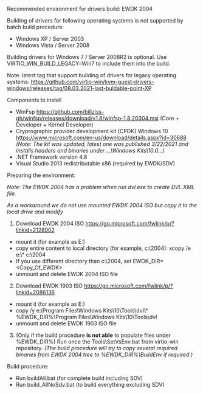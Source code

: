 Recommended environment for drivers build: EWDK 2004

Building of drivers for following operating systems is not supported by batch build procedure:
* Windows XP / Server 2003
* Windows Vista / Server 2008

Building drivers for Windows 7 / Server 2008R2 is optional.
Use VIRTIO_WIN_BUILD_LEGACY=Win7 to include them into the build.

Note: latest tag that support building of drivers for legacy operating systems:
https://github.com/virtio-win/kvm-guest-drivers-windows/releases/tag/08.03.2021-last-buldable-point-XP

Components to install
* WinFsp https://github.com/billziss-gh/winfsp/releases/download/v1.8/winfsp-1.8.20304.msi (Core + Developer + Kernel Developer)
* Cryprographic provider development kit (CPDK) Windows 10 https://www.microsoft.com/en-us/download/details.aspx?id=30688
_(Note: The kit was updated, latest one was published 3/22/2021 and installs headers and binaries under ...\Windows Kits\10.0\...)_
* .NET Framework version 4.8
* Visual Studio 2013 redistributable x86 (required by EWDK/SDV)

Preparing the environment:

_Note: The EWDK 2004 has a problem when run dvl.exe to create DVL.XML file._

_As a workaround we do not use mounted EWDK 2004 ISO but copy it to the local drive and modify_
1. Download EWDK 2004 ISO https://go.microsoft.com/fwlink/p/?linkid=2128902
* mount it (for example as E:)
* copy entire content to local directory (for example, c:\2004): xcopy /e e:\\* c:\2004
* If you use different directory than c:\2004, set EWDK_DIR=<Copy_Of_EWDK>
* unmount and delete EWDK 2004 ISO file
2. Download EWDK 1903 ISO https://go.microsoft.com/fwlink/p/?linkid=2086136
* mount it (for example as E:)
* copy /y e:\Program Files\Windows Kits\10\Tools\dvl\\* %EWDK_DIR%\Program Files\Windows Kits\10\Tools\dvl 
* unmount and delete EWDK 1903 ISO file
3. (Only if the build procedure **is not able** to populate files under %EWDK_DIR%) Run once the Tools\SetVsEnv.bat from virtio-win repository.
_(The build procedure will try to copy several required binaries from EWDK 2004 tree to %EWDK_DIR%\BuildEnv if required.)_

Build procedure:
* Run buildAll.bat (for complete build including SDV)
* Run build_AllNoSdv.bat (to build everything excluding SDV)

